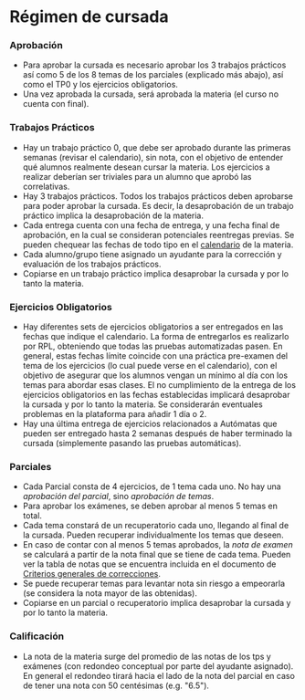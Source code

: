 Régimen de cursada
==================

### Aprobación

* Para aprobar la cursada es necesario aprobar los 3 trabajos prácticos así como 5 de los 8 temas de los parciales (explicado más abajo), así como el TP0 y los ejercicios obligatorios. 
* Una vez aprobada la cursada, será aprobada la materia (el curso no cuenta con final).

### Trabajos Prácticos

* Hay un trabajo práctico 0, que debe ser aprobado durante las primeras semanas (revisar el calendario), sin nota, con el objetivo de entender qué alumnos realmente desean cursar la materia. Los ejercicios a realizar deberían ser triviales para un alumno que aprobó las correlativas. 
* Hay 3 trabajos prácticos. Todos los trabajos prácticos deben aprobarse para poder aprobar la cursada. Es decir, la desaprobación de un trabajo práctico implica la desaprobación de la materia. 
* Cada entrega cuenta con una fecha de entrega, y una fecha final de aprobación, en la cual se consideran potenciales reentregas previas. Se pueden chequear las fechas de todo tipo en el [calendario]({{'calendario'|relative_url}}) de la materia.
* Cada alumno/grupo tiene asignado un ayudante para la corrección y evaluación de los trabajos prácticos.
* Copiarse en un trabajo práctico implica desaprobar la cursada y por lo tanto la materia.

### Ejercicios Obligatorios

* Hay diferentes sets de ejercicios obligatorios a ser entregados en las fechas que indique el calendario. La forma de entregarlos es realizarlo por RPL, obteniendo que todas las pruebas automatizadas pasen. En general, estas fechas límite coincide con una práctica pre-examen del tema de los ejercicios (lo cual puede verse en el calendario), con el objetivo de asegurar que los alumnos vengan un mínimo al día con los temas para abordar esas clases. El no cumplimiento de la entrega de los ejercicios obligatorios en las fechas establecidas implicará desaprobar la cursada y por lo tanto la materia. Se considerarán eventuales problemas en la plataforma para añadir 1 día o 2. 
* Hay una última entrega de ejercicios relacionados a Autómatas que pueden ser entregado hasta 2 semanas después de haber terminado la cursada (simplemente pasando las pruebas automáticas). 

### Parciales

* Cada Parcial consta de 4 ejercicios, de 1 tema cada uno. No hay una _aprobación del parcial_, sino _aprobación de temas_.
* Para aprobar los exámenes, se deben aprobar al menos 5 temas en total.
* Cada tema constará de un recuperatorio cada uno, llegando al final de la cursada. Pueden recuperar individualmente los temas que deseen. 
* En caso de contar con al menos 5 temas aprobados, la _nota de examen_ se calculará a partir de la nota final que se tiene de cada tema. Pueden ver la tabla de notas que se encuentra incluida en el documento de [Criterios generales de correcciones]({{site.data.sitios.doc_criterios_grales}}). 
* Se puede recuperar temas para levantar nota sin riesgo a empeorarla (se considera la nota mayor de las obtenidas).
* Copiarse en un parcial o recuperatorio implica desaprobar la cursada y por lo tanto la materia.

### Calificación

* La nota de la materia surge del promedio de las notas de los tps y exámenes (con redondeo conceptual por parte del ayudante asignado). En general el redondeo tirará hacia el lado de la nota del parcial en caso de tener una nota con 50 centésimas (e.g. "6.5"). 
